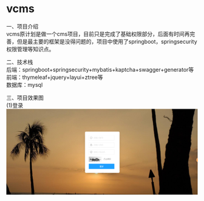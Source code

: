 # vcms
一、项目介绍  
     vcms原计划是做一个cms项目，目前只是完成了基础权限部分，后面有时间再完善，但是最主要的框架是没得问题的，项目中使用了springboot，springsecurity权限管理等知识点。

二、技术栈  
        后端：springboot+springsecurity+mybatis+kaptcha+swagger+generator等  
        前端：thymeleaf+jquery+layui+ztree等  
        数据库：mysql  
   
三、项目效果图  
     (1)登录
     !["登录"](https://github.com/tmAlj/vcms/blob/master/src/main/resources/images/%E7%99%BB%E5%BD%95.png)
    
     
  
  
